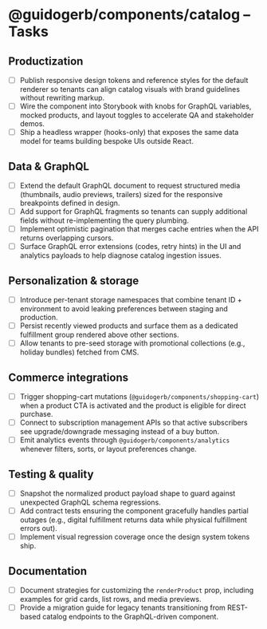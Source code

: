 # @guidogerb/components/catalog – Tasks

## Productization

- [ ] Publish responsive design tokens and reference styles for the default renderer so tenants can align catalog visuals with
      brand guidelines without rewriting markup.
- [ ] Wire the component into Storybook with knobs for GraphQL variables, mocked products, and layout toggles to accelerate
      QA and stakeholder demos.
- [ ] Ship a headless wrapper (hooks-only) that exposes the same data model for teams building bespoke UIs outside React.

## Data & GraphQL

- [ ] Extend the default GraphQL document to request structured media (thumbnails, audio previews, trailers) sized for the
      responsive breakpoints defined in design.
- [ ] Add support for GraphQL fragments so tenants can supply additional fields without re-implementing the query plumbing.
- [ ] Implement optimistic pagination that merges cache entries when the API returns overlapping cursors.
- [ ] Surface GraphQL error extensions (codes, retry hints) in the UI and analytics payloads to help diagnose catalog
      ingestion issues.

## Personalization & storage

- [ ] Introduce per-tenant storage namespaces that combine tenant ID + environment to avoid leaking preferences between
      staging and production.
- [ ] Persist recently viewed products and surface them as a dedicated fulfillment group rendered above other sections.
- [ ] Allow tenants to pre-seed storage with promotional collections (e.g., holiday bundles) fetched from CMS.

## Commerce integrations

- [ ] Trigger shopping-cart mutations (`@guidogerb/components/shopping-cart`) when a product CTA is activated and the product
      is eligible for direct purchase.
- [ ] Connect to subscription management APIs so that active subscribers see upgrade/downgrade messaging instead of a buy
      button.
- [ ] Emit analytics events through `@guidogerb/components/analytics` whenever filters, sorts, or layout preferences change.

## Testing & quality

- [ ] Snapshot the normalized product payload shape to guard against unexpected GraphQL schema regressions.
- [ ] Add contract tests ensuring the component gracefully handles partial outages (e.g., digital fulfillment returns data
      while physical fulfillment errors out).
- [ ] Implement visual regression coverage once the design system tokens ship.

## Documentation

- [ ] Document strategies for customizing the `renderProduct` prop, including examples for grid cards, list rows, and media
      previews.
- [ ] Provide a migration guide for legacy tenants transitioning from REST-based catalog endpoints to the GraphQL-driven
      component.
